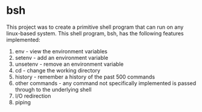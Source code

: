 # bsh

This project was to create a primitive shell program that can run on any linux-based system. This shell program, bsh, has the following features implemented:

1. env - view the environment variables
2. setenv - add an environment variable
3. unsetenv - remove an environment variable
4. cd - change the working directory
5. history - remember a history of the past 500 commands
6. other commands - any command not specifically implemented is passed through to the underlying shell
7. I/O redirection
8. piping
